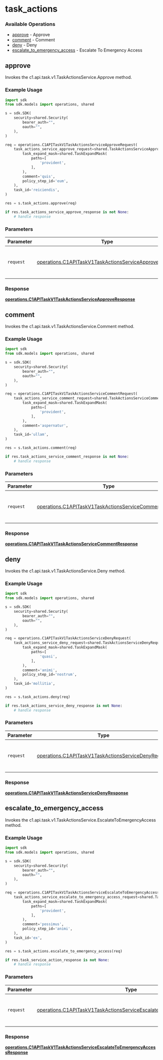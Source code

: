 # task_actions

### Available Operations

* [approve](#approve) - Approve
* [comment](#comment) - Comment
* [deny](#deny) - Deny
* [escalate_to_emergency_access](#escalate_to_emergency_access) - Escalate To Emergency Access

## approve

Invokes the c1.api.task.v1.TaskActionsService.Approve method.

### Example Usage

```python
import sdk
from sdk.models import operations, shared

s = sdk.SDK(
    security=shared.Security(
        bearer_auth="",
        oauth="",
    ),
)

req = operations.C1APITaskV1TaskActionsServiceApproveRequest(
    task_actions_service_approve_request=shared.TaskActionsServiceApproveRequest(
        task_expand_mask=shared.TaskExpandMask(
            paths=[
                'provident',
            ],
        ),
        comment='quis',
        policy_step_id='eum',
    ),
    task_id='reiciendis',
)

res = s.task_actions.approve(req)

if res.task_actions_service_approve_response is not None:
    # handle response
```

### Parameters

| Parameter                                                                                                                        | Type                                                                                                                             | Required                                                                                                                         | Description                                                                                                                      |
| -------------------------------------------------------------------------------------------------------------------------------- | -------------------------------------------------------------------------------------------------------------------------------- | -------------------------------------------------------------------------------------------------------------------------------- | -------------------------------------------------------------------------------------------------------------------------------- |
| `request`                                                                                                                        | [operations.C1APITaskV1TaskActionsServiceApproveRequest](../../models/operations/c1apitaskv1taskactionsserviceapproverequest.md) | :heavy_check_mark:                                                                                                               | The request object to use for the request.                                                                                       |


### Response

**[operations.C1APITaskV1TaskActionsServiceApproveResponse](../../models/operations/c1apitaskv1taskactionsserviceapproveresponse.md)**


## comment

Invokes the c1.api.task.v1.TaskActionsService.Comment method.

### Example Usage

```python
import sdk
from sdk.models import operations, shared

s = sdk.SDK(
    security=shared.Security(
        bearer_auth="",
        oauth="",
    ),
)

req = operations.C1APITaskV1TaskActionsServiceCommentRequest(
    task_actions_service_comment_request=shared.TaskActionsServiceCommentRequest(
        task_expand_mask=shared.TaskExpandMask(
            paths=[
                'provident',
            ],
        ),
        comment='aspernatur',
    ),
    task_id='ullam',
)

res = s.task_actions.comment(req)

if res.task_actions_service_comment_response is not None:
    # handle response
```

### Parameters

| Parameter                                                                                                                        | Type                                                                                                                             | Required                                                                                                                         | Description                                                                                                                      |
| -------------------------------------------------------------------------------------------------------------------------------- | -------------------------------------------------------------------------------------------------------------------------------- | -------------------------------------------------------------------------------------------------------------------------------- | -------------------------------------------------------------------------------------------------------------------------------- |
| `request`                                                                                                                        | [operations.C1APITaskV1TaskActionsServiceCommentRequest](../../models/operations/c1apitaskv1taskactionsservicecommentrequest.md) | :heavy_check_mark:                                                                                                               | The request object to use for the request.                                                                                       |


### Response

**[operations.C1APITaskV1TaskActionsServiceCommentResponse](../../models/operations/c1apitaskv1taskactionsservicecommentresponse.md)**


## deny

Invokes the c1.api.task.v1.TaskActionsService.Deny method.

### Example Usage

```python
import sdk
from sdk.models import operations, shared

s = sdk.SDK(
    security=shared.Security(
        bearer_auth="",
        oauth="",
    ),
)

req = operations.C1APITaskV1TaskActionsServiceDenyRequest(
    task_actions_service_deny_request=shared.TaskActionsServiceDenyRequest(
        task_expand_mask=shared.TaskExpandMask(
            paths=[
                'quasi',
            ],
        ),
        comment='animi',
        policy_step_id='nostrum',
    ),
    task_id='mollitia',
)

res = s.task_actions.deny(req)

if res.task_actions_service_deny_response is not None:
    # handle response
```

### Parameters

| Parameter                                                                                                                  | Type                                                                                                                       | Required                                                                                                                   | Description                                                                                                                |
| -------------------------------------------------------------------------------------------------------------------------- | -------------------------------------------------------------------------------------------------------------------------- | -------------------------------------------------------------------------------------------------------------------------- | -------------------------------------------------------------------------------------------------------------------------- |
| `request`                                                                                                                  | [operations.C1APITaskV1TaskActionsServiceDenyRequest](../../models/operations/c1apitaskv1taskactionsservicedenyrequest.md) | :heavy_check_mark:                                                                                                         | The request object to use for the request.                                                                                 |


### Response

**[operations.C1APITaskV1TaskActionsServiceDenyResponse](../../models/operations/c1apitaskv1taskactionsservicedenyresponse.md)**


## escalate_to_emergency_access

Invokes the c1.api.task.v1.TaskActionsService.EscalateToEmergencyAccess method.

### Example Usage

```python
import sdk
from sdk.models import operations, shared

s = sdk.SDK(
    security=shared.Security(
        bearer_auth="",
        oauth="",
    ),
)

req = operations.C1APITaskV1TaskActionsServiceEscalateToEmergencyAccessRequest(
    task_actions_service_escalate_to_emergency_access_request=shared.TaskActionsServiceEscalateToEmergencyAccessRequest(
        task_expand_mask=shared.TaskExpandMask(
            paths=[
                'provident',
            ],
        ),
        comment='possimus',
        policy_step_id='animi',
    ),
    task_id='ex',
)

res = s.task_actions.escalate_to_emergency_access(req)

if res.task_service_action_response is not None:
    # handle response
```

### Parameters

| Parameter                                                                                                                                                            | Type                                                                                                                                                                 | Required                                                                                                                                                             | Description                                                                                                                                                          |
| -------------------------------------------------------------------------------------------------------------------------------------------------------------------- | -------------------------------------------------------------------------------------------------------------------------------------------------------------------- | -------------------------------------------------------------------------------------------------------------------------------------------------------------------- | -------------------------------------------------------------------------------------------------------------------------------------------------------------------- |
| `request`                                                                                                                                                            | [operations.C1APITaskV1TaskActionsServiceEscalateToEmergencyAccessRequest](../../models/operations/c1apitaskv1taskactionsserviceescalatetoemergencyaccessrequest.md) | :heavy_check_mark:                                                                                                                                                   | The request object to use for the request.                                                                                                                           |


### Response

**[operations.C1APITaskV1TaskActionsServiceEscalateToEmergencyAccessResponse](../../models/operations/c1apitaskv1taskactionsserviceescalatetoemergencyaccessresponse.md)**

